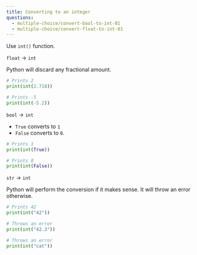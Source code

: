 ```yaml
---
title: Converting to an integer
questions:
  - multiple-choice/convert-bool-to-int-01
  - multiple-choice/convert-float-to-int-01
---
```


Use `int()` function.

`float` → `int`

Python will discard any fractional amount.

```python
# Prints 2
print(int(2.718))

# Prints -5
print(int(-5.2))
```

`bool` → `int`

- `True` converts to `1`
- `False` converts to `0`.

```python
# Prints 1
print(int(True))

# Prints 0
print(int(False))
```

`str` → `int`

Python will perform the conversion if it makes sense. It will throw an error otherwise.

```python
# Prints 42
print(int("42"))

# Throws an error
print(int("42.3"))

# Throws an error
print(int("cat"))
```
